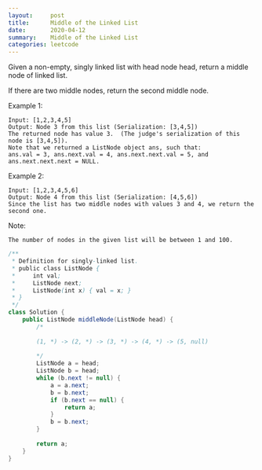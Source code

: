 ```yaml
---
layout:     post
title:      Middle of the Linked List
date:       2020-04-12
summary:    Middle of the Linked List
categories: leetcode
---
```


Given a non-empty, singly linked list with head node head, return a middle node of linked list.

If there are two middle nodes, return the second middle node.

 
Example 1:
```
Input: [1,2,3,4,5]
Output: Node 3 from this list (Serialization: [3,4,5])
The returned node has value 3.  (The judge's serialization of this node is [3,4,5]).
Note that we returned a ListNode object ans, such that:
ans.val = 3, ans.next.val = 4, ans.next.next.val = 5, and ans.next.next.next = NULL.
```
Example 2:
```
Input: [1,2,3,4,5,6]
Output: Node 4 from this list (Serialization: [4,5,6])
Since the list has two middle nodes with values 3 and 4, we return the second one.
```

Note:

    The number of nodes in the given list will be between 1 and 100.


```java
/**
 * Definition for singly-linked list.
 * public class ListNode {
 *     int val;
 *     ListNode next;
 *     ListNode(int x) { val = x; }
 * }
 */
class Solution {
    public ListNode middleNode(ListNode head) {
        /*
        
        (1, *) -> (2, *) -> (3, *) -> (4, *) -> (5, null)
        
        */
        ListNode a = head;
        ListNode b = head;
        while (b.next != null) { 
            a = a.next;       
            b = b.next;
            if (b.next == null) {
                return a;
            }
            b = b.next;
        }
        
        return a;
    }
}
```
